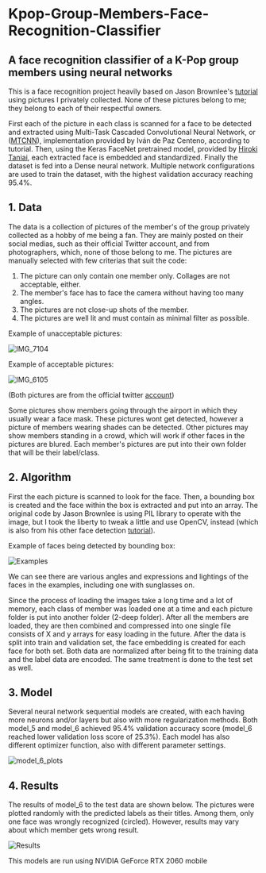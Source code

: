 # Kpop-Group-Members-Face-Recognition-Classifier

## A face recognition classifier of a K-Pop group members using neural networks


This is a face recognition project heavily based on Jason Brownlee's [tutorial](https://machinelearningmastery.com/how-to-develop-a-face-recognition-system-using-facenet-in-keras-and-an-svm-classifier/) using pictures I privately collected. None of these pictures belong to me; they belong to each of their respectful owners. 

First each of the picture in each class is scanned for a face to be detected and extracted using Multi-Task Cascaded Convolutional Neural Network, or ([MTCNN](https://github.com/ipazc/mtcnn)), implementation provided by Iván de Paz Centeno, according to tutorial. Then, using the Keras FaceNet pretrained model, provided by [Hiroki Taniai](https://github.com/nyoki-mtl/keras-facenet), each extracted face is embedded and standardized. Finally the dataset is fed into a Dense neural network. Multiple network configurations are used to train the dataset, with the highest validation accuracy reaching 95.4%.

## 1. Data 

The data is a collection of pictures of the member's of the group privately collected as a hobby of me being a fan. They are mainly posted on their social medias, such as their official Twitter account, and from photographers, which, none of those belong to me. The pictures are manually selected with few criterias that suit the code:

  1. The picture can only contain one member only. Collages are not acceptable, either.
  2. The member's face has to face the camera without having too many angles.
  3. The pictures are not close-up shots of the member.
  4. The pictures are well lit and must contain as minimal filter as possible.

Example of unacceptable pictures:

![IMG_7104](https://user-images.githubusercontent.com/58354284/144191135-54dc1c8b-b01c-47c8-b3ed-e8f2e9ba6b1c.JPG)

Example of acceptable pictures:

![IMG_6105](https://user-images.githubusercontent.com/58354284/144191510-3eabf4b9-2be9-44a8-bee9-d3f3f852ad02.JPG)

(Both pictures are from the official twitter [account](https://twitter.com/JYPETWICE))


Some pictures show members going through the airport in which they usually wear a face mask. These pictures wont get detected, however a picture of members wearing shades can be detected. Other pictures may show members standing in a crowd, which will work if other faces in the pictures are blured. Each member's pictures are put into their own folder that will be their label/class.

## 2. Algorithm

First the each picture is scanned to look for the face. Then, a bounding box is created and the face within the box is extracted and put into an array. The original code by Jason Brownlee is using PIL library to operate with the image, but I took the liberty to tweak a little and use OpenCV, instead (which is also from his other face detection [tutorial](https://machinelearningmastery.com/how-to-perform-face-detection-with-classical-and-deep-learning-methods-in-python-with-keras/)).

Example of faces being detected by bounding box:

![Examples](https://user-images.githubusercontent.com/58354284/145341108-42117304-e957-47ae-a6ae-ef3e93be6512.png)

We can see there are various angles and expressions and lightings of the faces in the examples, including one with sunglasses on.

Since the process of loading the images take a long time and a lot of memory, each class of member was loaded one at a time and each picture folder is put into another folder (2-deep folder). After all the members are loaded, they are then combined and compressed into one single file consists of X and y arrays for easy loading in the future. After the data is split into train and validation set, the face embedding is created for each face for both set. Both data are normalized after being fit to the training data and the label data are encoded. The same treatment is done to the test set as well.

## 3. Model

Several neural network sequential models are created, with each having more neurons and/or layers but also with more regularization methods. Both model_5 and model_6 achieved 95.4% validation accuracy score (model_6 reached lower validation loss score of 25.3%). Each model has also different optimizer function, also with different parameter settings.

![model_6_plots](https://user-images.githubusercontent.com/58354284/144190281-a2abfe16-4f0f-411b-acee-1d8d6dd177ca.png)

## 4. Results

The results of model_6 to the test data are shown below. The pictures were plotted randomly with the predicted labels as their titles. Among them, only one face was wrongly recognized (circled). However, results may vary about which member gets wrong result.

![Results](https://user-images.githubusercontent.com/58354284/144177606-203f9ebb-c9ee-4345-a42e-0ac96071f35a.png)



This models are run using NVIDIA GeForce RTX 2060 mobile
